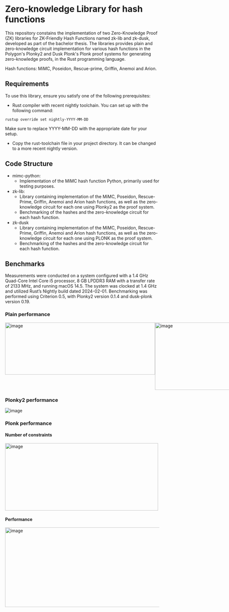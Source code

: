 # Zero-knowledge Library for hash functions

This repository constains the implementation of two Zero-Knowledge Proof (ZK) libraries for ZK-Friendly Hash Functions named zk-lib and zk-dusk, developed as part of the bachelor thesis. The libraries provides plain and zero-knowledge circuit implementation for various hash functions in the Polygon's Plonky2 and Dusk Plonk's Plonk proof systems for generating zero-knowledge proofs, in the Rust programming language.

Hash functions: MiMC, Poseidon, Rescue-prime, Griffin, Anemoi and Arion.

## Requirements
To use this library, ensure you satisfy one of the following prerequisites:

- Rust compiler with recent nightly toolchain. You can set up with the following command:

```
rustup override set nightly-YYYY-MM-DD
```
Make sure to replace YYYY-MM-DD with the appropriate date for your setup.

- Copy the rust-toolchain file in your project directory. It can be changed to a more recent nightly version.

## Code Structure

- mimc-python: 
    - Implementation of the MiMC hash function Python, primarily used for testing purposes.
- zk-lib: 
    - Library containing implementation of the MiMC, Poseidon, Rescue-Prime, Griffin, Anemoi and Arion hash functions, as well as the zero-knowledge circuit for each one using Plonky2 as the proof system.
    - Benchmarking of the hashes and the zero-knowledge circuit for each hash function.
- zk-dusk
    - Library containing implementation of the MiMC, Poseidon, Rescue-Prime, Griffin, Anemoi and Arion hash functions, as well as the zero-knowledge circuit for each one using PLONK as the proof system.
    - Benchmarking of the hashes and the zero-knowledge circuit for each hash function.

## Benchmarks
Measurements were conducted on a system configured with a 1.4 GHz Quad-Core Intel Core i5 processor, 8 GB LPDDR3 RAM with a transfer rate of 2133 MHz, and running macOS 14.5. The system was clocked at 1.4 GHz and utilized Rust’s Nightly build dated 2024-02-01. Benchmarking was performed using Criterion 0.5, with Plonky2 version 0.1.4 and dusk-plonk version 0.19.

### Plain performance
<div style="display: flex; justify-content: space-between;">
  <img src="https://github.com/alexmllo/zk-hashes/assets/125358906/f0e520b1-7f8f-400b-a025-eb04f3af9bb1" alt="image" width="490" height="170">
  <img src="https://github.com/alexmllo/zk-hashes/assets/125358906/19a6a1f7-ce71-4ed9-96d1-110e3d06459d" alt="image" width="500" height="220">
</div>

### Plonky2 performance
![image](https://github.com/alexmllo/zk-hashes/assets/125358906/35f7896a-befb-46f8-b596-04e4d9ebbae1)

### Plonk performance
#### Number of constraints
<img src="https://github.com/alexmllo/zk-hashes/assets/125358906/712fa09f-aec0-4e71-93b3-8b3e0bc6950b" alt="image" width="500" height="220">

#### Performance
<img src="https://github.com/alexmllo/zk-hashes/assets/125358906/1bbb4b6f-8d3e-464f-a768-ac88e0e5fcac)" alt="image" width="540" height="260">
